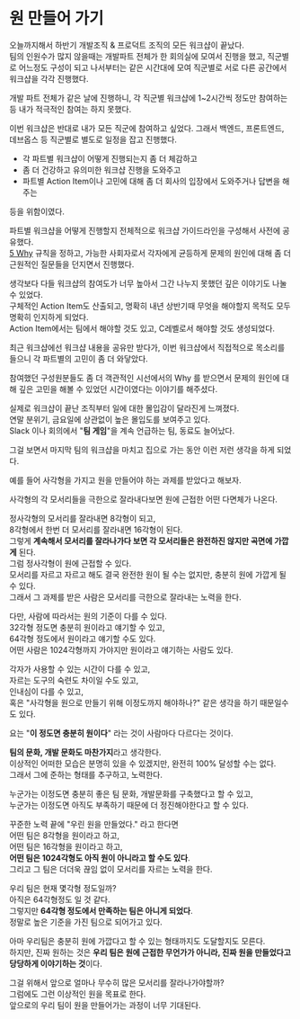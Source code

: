 # 원 만들어 가기

오늘까지해서 하반기 개발조직 & 프로덕트 조직의 모든 워크샵이 끝났다.  
팀의 인원수가 많지 않을때는 개발파트 전체가 한 회의실에 모여서 진행을 했고, 직군별로 어느정도 구성이 되고 나서부터는 같은 시간대에 모여 직군별로 서로 다른 공간에서 워크샵을 각각 진행했다.  
  
개발 파트 전체가 같은 날에 진행하니, 각 직군별 워크샵에 1~2시간씩 정도만 참여하는 등 내가 적극적인 참여는 하지 못했다.  
  
이번 워크샵은 반대로 내가 모든 직군에 참여하고 싶었다.
그래서 백엔드, 프론트엔드, 데브옵스 등 직군별로 별도로 일정을 잡고 진행했다.      

- 각 파트별 워크샵이 어떻게 진행되는지 좀 더 체감하고
- 좀 더 건강하고 유의미한 워크샵 진행을 도와주고
- 파트별 Action Item이나 고민에 대해 좀 더 회사의 입장에서 도와주거나 답변을 해주는

등을 위함이였다.      
  
파트별 워크샵을 어떻게 진행할지 전체적으로 워크샵 가이드라인을 구성해서 사전에 공유했다.  
[5 Why](https://www.ttimes.co.kr/article/2016011519107749018) 규칙을 정하고, 가능한 사회자로서 각자에게 균등하게 문제의 원인에 대해 좀 더 근원적인 질문들을 던지면서 진행했다.  
  
생각보다 다들 워크샵의 참여도가 너무 높아서 그간 나누지 못했던 깊은 이야기도 나눌 수 있었다.  
구체적인 Action Item도 산출되고, 명확히 내년 상반기때 무엇을 해야할지 목적도 모두 명확히 인지하게 되었다.  
Action Item에서는 팀에서 해야할 것도 있고, C레벨로서 해야할 것도 생성되었다.  
  
최근 워크샵에선 워크샵 내용을 공유만 받다가, 이번 워크샵에서 직접적으로 목소리를 들으니 각 파트별의 고민이 좀 더 와닿았다.  
  
참여했던 구성원분들도 좀 더 객관적인 시선에서의 Why 를 받으면서 문제의 원인에 대해 깊은 고민을 해볼 수 있었던 시간이였다는 이야기를 해주셨다.    
  
실제로 워크샵이 끝난 조직부터 일에 대한 몰입감이 달라진게 느껴졌다.  
연말 분위기, 금요일에 상관없이 높은 몰입도를 보여주고 있다.  
Slack 이나 회의에서 "**팀 게임**"을 계속 언급하는 팀, 동료도 늘어났다.  
  
그걸 보면서 마지막 팀의 워크샵을 마치고 집으로 가는 동안 이런 저런 생각을 하게 되었다.  
  

예를 들어 사각형을 가지고 원을 만들어야 하는 과제를 받았다고 해보자.  
  
사각형의 각 모서리들을 극한으로 잘라내다보면 원에 근접한 어떤 다면체가 나온다.  
  
정사각형의 모서리를 잘라내면 8각형이 되고,    
8각형에서 한번 더 모서리를 잘라내면 16각형이 된다.  
그렇게 **계속해서 모서리를 잘라나가다 보면 각 모서리들은 완전하진 않지만 곡면에 가깝게** 된다.  
그럼 정사각형이 원에 근접할 수 있다.  
모서리를 자르고 자르고 해도 결국 완전한 원이 될 수는 없지만, 충분히 원에 가깝게 될 수 있다.  
그래서 그 과제를 받은 사람은 모서리를 극한으로 잘라내는 노력을 한다.  
  
다만, 사람에 따라서는 원의 기준이 다를 수 있다.  
32각형 정도면 충분히 원이라고 얘기할 수 있고,  
64각형 정도에서 원이라고 얘기할 수도 있다.  
어떤 사람은 1024각형까지 가야지만 원이라고 얘기하는 사람도 있다.  
  
각자가 사용할 수 있는 시간이 다를 수 있고,  
자르는 도구의 숙련도 차이일 수도 있고,  
인내심이 다를 수 있고,  
혹은 "사각형을 원으로 만들기 위해 이정도까지 해야하나?" 같은 생각을 하기 때문일수도 있다.  
  
요는 "**이 정도면 충분히 원이다**" 라는 것이 사람마다 다르다는 것이다.  
  
**팀의 문화, 개발 문화도 마찬가지**라고 생각한다.  
이상적인 어떠한 모습은 분명히 있을 수 있겠지만, 완전히 100% 달성할 수는 없다.  
그래서 그에 준하는 형태를 추구하고, 노력한다.  
  
누군가는 이정도면 충분히 좋은 팀 문화, 개발문화를 구축했다고 할 수 있고,  
누군가는 이정도면 아직도 부족하기 때문에 더 정진해야한다고 할 수 있다.  
  
꾸준한 노력 끝에 "우린 원을 만들었다." 라고 한다면  
어떤 팀은 8각형을 원이라고 하고,  
어떤 팀은 16각형을 원이라고 하고,  
**어떤 팀은 1024각형도 아직 원이 아니라고 할 수도 있다**.  
그리고 그 팀은 더더욱 끊임 없이 모서리를 자르는 노력을 한다.  
  
우리 팀은 현재 몇각형 정도일까?  
아직은 64각형정도 일 것 같다.  
그렇지만 **64각형 정도에서 만족하는 팀은 아니게 되었다**.  
정말로 높은 기준을 가진 팀으로 되어가고 있다.  
  
아마 우리팀은 충분히 원에 가깝다고 할 수 있는 형태까지도 도달할지도 모른다.  
하지만, 진짜 원하는 것은 **우리 팀은 원에 근접한 무언가가 아니라, 진짜 원을 만들었다고 당당하게 이야기하는 것**이다.  
  
그걸 위해서 앞으로 얼마나 무수히 많은 모서리를 잘라나가야할까?  
그럼에도 그런 이상적인 원을 목표로 한다.  
앞으로의 우리 팀이 원을 만들어가는 과정이 너무 기대된다.  
  
